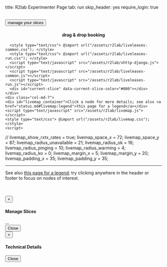 title: R2lab Experimenter Page
tab: run
skip_header: yes
require_login: true

<div id="chat-container"></div>
<script type="text/javascript" src="/assets/r2lab/chat.js"></script>
<style type="text/css"> @import url("/assets/r2lab/chat.css"); </style>

<div class="container">
  <div class="row">
    <div class="col-md-12">
      <div id='messages' style="display: none" class="" role="alert">
        <a class="close" onclick="$('.alert').hide()">×</a>
      </div>
      <div id='loading' style="display: none" class="alert alert-info" role="alert">
        <strong>Be patient!</strong> Loading informations from server...
      </div>
    </div>
  </div>
  <br />
  <div class="row" id="all">
    <div class="col-md-2 no_padding" >
      <div id="wrap">
        <div id="manage_slices">
          <button type="button" data-toggle="modal" data-target="#slice_modal" class="fc-button fc-state-default fc-corner-left fc-corner-right sd">manage your slices</button>
        </div>
        <div id="my-slices">
          <h4 align="center">drag & drop booking</h4>
        </div>
        <div style="clear:both"></div>
      </div>
    </div>
    <div class="col-md-3 personal_col">
      <div id="calendar"></div>
      <script type="text/javascript" src="/assets/js/moment.min.js"></script>
      <script type="text/javascript" src="/assets/js/jquery-ui.fullcalendar-custom.min.js"></script>
      <script type="text/javascript" src="/assets/js/fullcalendar.min.js"></script>
      <script type="text/javascript" src="/assets/js/jquery.cookie-v141.min.js"></script>
      <style type="text/css"> @import url("/assets/css/fullcalendar.css"); </style>

      <style type="text/css"> @import url("/assets/r2lab/liveleases-common.css"); </style>
      <style type="text/css"> @import url("/assets/r2lab/liveleases-run.css"); </style>
      <script type="text/javascript" src="/assets/r2lab/xhttp-django.js"></script>
      <script type="text/javascript" src="/assets/r2lab/liveleases-common.js"></script>      
      <script type="text/javascript" src="/assets/r2lab/liveleases-run.js"></script>
      <div id="current-slice" data-current-slice-color="#000"></div>
    </div>
    <div class="col-md-7">
    <div id="livemap_container">Click a node for more details; see also <a href="status.md#livemap:legend">this page for a legend</a></div>
    <script type="text/javascript" src="/assets/r2lab/livemap.js"></script>
    <style type="text/css"> @import url("/assets/r2lab/livemap.css"); </style>
    <script>
//    livemap_show_rxtx_rates = true;
    livemap_space_x = 72;
    livemap_space_y = 87;
    livemap_radius_unavailable = 21;
    livemap_radius_ok = 16;
    livemap_radius_pinging = 10;
    livemap_radius_warming = 4;
    livemap_radius_ko = 0;
    livemap_margin_x = 5;
    livemap_margin_y = 20;
    livemap_padding_x = 35;
    livemap_padding_y = 35;
    </script>
    <div id="actions"></div>
    </div>
  </div>

  <hr/>
  See also <a href="status.md#livetable:legend">this page for a legend</a>; try clicking anywhere in the header or footer to focus on nodes of interest.

  <div class="row">
    <div class="col-md-12">
      <br/>
      <table class="table table-condensed" id='livetable_container'> </table>
      <script type="text/javascript" src="/assets/r2lab/livetable.js"></script>
      <script>
      //livetable_show_rxtx_rates = true;
      </script>
      <style type="text/css"> @import url("/assets/r2lab/livetable.css"); </style>
    </div>
  </div>    
</div>

<!-- PARTIAL MODAL FOR SLICES - USED IN RUN OR BOOK -->
<script type="text/javascript" src="/assets/r2lab/liveslices.js"></script>
<style type="text/css"> @import url("/assets/r2lab/liveslices.css"); </style>
<div class="modal fade" id="slice_modal" tabindex="-1" role="dialog" aria-labelledby="myModalSlice">
  <div class="modal-dialog" role="document">
    <div class="modal-content">
      <div class="modal-header">
        <button type="button" class="close" data-dismiss="modal" aria-label="Close">
	  <span aria-hidden="true">&times;</span>
	</button>
        <h4 class="modal-title" id="myModalSlice">Manage Slices</h4>
      </div>
      <div class="modal-body" id="list-slices">
        ...
      </div>
      <div class="modal-footer">
        <button type="button" class="btn btn-default" data-dismiss="modal">Close</button>
      </div>
    </div>
  </div>
</div>


<!-- PARTIAL MODAL FOR NODES DETAILS - USED IN RUN OR STATUS -->

<script type='text/javascript' src='/assets/js/ug/ug-common-libraries.js'></script>
<script type='text/javascript' src='/assets/js/ug/ug-functions.js'></script>
<script type='text/javascript' src='/assets/js/ug/ug-slider.js'></script>
<script type='text/javascript' src='/assets/js/ug/ug-sliderassets.js'></script>
<script type='text/javascript' src='/assets/js/ug/ug-touchslider.js'></script>
<script type='text/javascript' src='/assets/js/ug/ug-zoomslider.js'></script>
<script type='text/javascript' src='/assets/js/ug/ug-video.js'></script>
<script type='text/javascript' src='/assets/js/ug/ug-gallery.js'></script>
<script type='text/javascript' src='/assets/js/ug/ug-carousel.js'></script>
<script type='text/javascript' src='/assets/js/ug/ug-api.js'></script>
<link rel='stylesheet' href='/assets/css/ug/unite-gallery.css' type='text/css' />
<script type='text/javascript' src='/assets/js/ug/ug-theme-slider.js'></script>
<link rel='stylesheet' href='/assets/css/ug/ug-theme-default.css' type='text/css' />


<script type="text/javascript" src="/assets/r2lab/info_nodes.js"></script>
<div class="modal fade" id="node_details" tabindex="-1" role="dialog" aria-labelledby="myModalSlice">
  <div class="modal-dialog modal-lg" role="document">
    <div class="modal-content">
      <div class="modal-header">
        <button type="button" class="close" data-dismiss="modal" aria-label="Close">
	  <span aria-hidden="true">&times;</span>
	</button>
        <h4 class="modal-title" id="node_details_title">Technical Details</h4>
      </div>
      <div class="modal-body" id="node_details_content">
      </div>
      <div class="modal-footer">
        <button type="button" class="btn btn-default" data-dismiss="modal">Close</button>
      </div>
    </div>
  </div>
</div>
